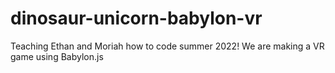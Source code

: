 # dinosaur-unicorn-babylon-vr
Teaching Ethan and Moriah how to code summer 2022! We are making a VR game using Babylon.js

